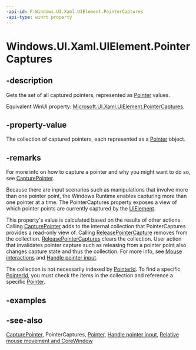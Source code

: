 ```yaml
---
-api-id: P:Windows.UI.Xaml.UIElement.PointerCaptures
-api-type: winrt property
---
```


<!-- Property syntax
public Windows.Foundation.Collections.IVectorView<Windows.UI.Xaml.Input.Pointer> PointerCaptures { get; }
-->

# Windows.UI.Xaml.UIElement.PointerCaptures

## -description
Gets the set of all captured pointers, represented as [Pointer](../windows.ui.xaml.input/pointer.md) values.

Equivalent WinUI property: [Microsoft.UI.Xaml.UIElement.PointerCaptures](/windows/winui/api/microsoft.ui.xaml.uielement.pointercaptures).

## -property-value
The collection of captured pointers, each represented as a [Pointer](../windows.ui.xaml.input/pointer.md) object.
## -remarks
For more info on how to capture a pointer and why you might want to do so, see [CapturePointer](uielement_capturepointer_916768934.md).

Because there are input scenarios such as manipulations that involve more than one pointer point, the Windows Runtime enables capturing more than one pointer at a time. The PointerCaptures property exposes a view of which pointer points are currently captured by the [UIElement](uielement.md).

This property's value is calculated based on the results of other actions. Calling [CapturePointer](uielement_capturepointer_916768934.md) adds to the internal collection that PointerCaptures provides a read-only view of. Calling [ReleasePointerCapture](uielement_releasepointercapture_962192786.md) removes from the collection. [ReleasePointerCaptures](uielement_releasepointercaptures_190109337.md) clears the collection. User action that invalidates pointer capture such as releasing from a pointer point also changes capture state and thus the collection. For more info, see [Mouse interactions](/windows/uwp/input-and-devices/mouse-interactions) and [Handle pointer input](/windows/uwp/design/input/handle-pointer-input).

The collection is not necessarily indexed by [PointerId](../windows.ui.xaml.input/pointer_pointerid.md). To find a specific [PointerId](../windows.ui.xaml.input/pointer_pointerid.md), you must check the items in the collection and reference a specific [Pointer](../windows.ui.xaml.input/pointer.md).

## -examples

## -see-also
[CapturePointer](uielement_capturepointer_916768934.md), PointerCaptures, [Pointer](../windows.ui.xaml.input/pointer.md), [Handle pointer input](/windows/uwp/design/input/handle-pointer-input), [Relative mouse movement and CoreWindow](/windows/uwp/gaming/relative-mouse-movement)
